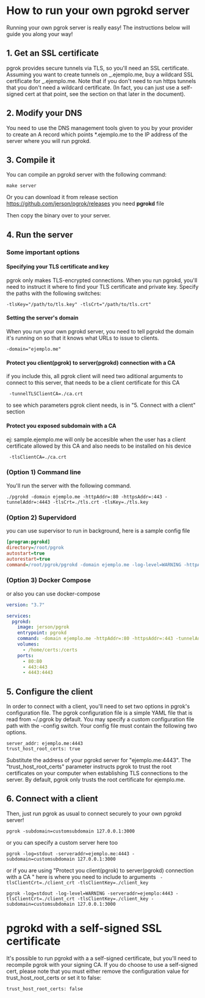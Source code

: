 # How to run your own pgrokd server

Running your own pgrok server is really easy! The instructions below will guide you along your way!

## 1. Get an SSL certificate

pgrok provides secure tunnels via TLS, so you'll need an SSL certificate. Assuming you want to create
tunnels on _.ejemplo.me, buy a wildcard SSL certificate for _.ejemplo.me. Note that if you
don't need to run https tunnels that you don't need a wildcard certificate. (In fact, you can
just use a self-signed cert at that point, see the section on that later in the document).

## 2. Modify your DNS

You need to use the DNS management tools given to you by your provider to create an A
record which points \*.ejemplo.me to the IP address of the server where you will run pgrokd.

## 3. Compile it

You can compile an pgrokd server with the following command:

    make server

Or you can download it from release section https://github.com/jerson/pgrok/releases you need **pgrokd** file

Then copy the binary over to your server.

## 4. Run the server


### Some important options

#### Specifying your TLS certificate and key

pgrok only makes TLS-encrypted connections. When you run pgrokd, you'll need to instruct it
where to find your TLS certificate and private key. Specify the paths with the following switches:

    -tlsKey="/path/to/tls.key" -tlsCrt="/path/to/tls.crt"

#### Setting the server's domain

When you run your own pgrokd server, you need to tell pgrokd the domain it's running on so that it
knows what URLs to issue to clients.

    -domain="ejemplo.me"

#### Protect you client(pgrok) to server(pgrokd) connection with a CA

if you include this, all pgrok client will need two aditional arguments to connect to this server, that needs to be a client certificate for this CA

     -tunnelTLSClientCA=./ca.crt

to see which parameters pgrok client needs, is in "5. Connect with a client" section

#### Protect you exposed subdomain with a CA

ej: sample.ejemplo.me will only be accesible when the user has a client certificate allowed by this CA and also needs to be installed on his device

     -tlsClientCA=./ca.crt

### (Option 1) Command line
You'll run the server with the following command.

    ./pgrokd -domain ejemplo.me -httpAddr=:80 -httpsAddr=:443 -tunnelAddr=:4443 -tlsCrt=./tls.crt -tlsKey=./tls.key


### (Option 2) Supervidord
you can use supervisor to run in background, here is a sample config file

```ini
[program:pgrokd]
directory=/root/pgrok
autostart=true
autorestart=true
command=/root/pgrok/pgrokd -domain ejemplo.me -log-level=WARNING -httpAddr=:80 -httpsAddr=:443 -tunnelAddr=:4443 -tlsCrt=./certs/tls.crt -tlsKey=./certs/tls.key

```

### (Option 3) Docker Compose

or also you can use docker-compose

```yaml
version: "3.7"

services:
  pgrokd:
    image: jerson/pgrok
    entrypoint: pgrokd
    command: -domain ejemplo.me -httpAddr=:80 -httpsAddr=:443 -tunnelAddr=:4443 -tlsCrt=/certs/tls.crt -tlsKey=/certs/tls.key
    volumes:
      - /home/certs:/certs
    ports:
      - 80:80
      - 443:443
      - 4443:4443
```



## 5. Configure the client

In order to connect with a client, you'll need to set two options in pgrok's configuration file.
The pgrok configuration file is a simple YAML file that is read from ~/.pgrok by default. You may specify
a custom configuration file path with the -config switch. Your config file must contain the following two
options.

    server_addr: ejemplo.me:4443
    trust_host_root_certs: true

Substitute the address of your pgrokd server for "ejemplo.me:4443". The "trust_host_root_certs" parameter instructs
pgrok to trust the root certificates on your computer when establishing TLS connections to the server. By default, pgrok
only trusts the root certificate for ejemplo.me.

## 6. Connect with a client

Then, just run pgrok as usual to connect securely to your own pgrokd server!

    pgrok -subdomain=customsubdomain 127.0.0.1:3000

or you can specify a custom server here too

    pgrok -log=stdout -serveraddr=ejemplo.me:4443 -subdomain=customsubdomain 127.0.0.1:3000

or if you are using "Protect you client(pgrok) to server(pgrokd) connection with a CA
" here is where you need to include to arguments ` -tlsClientCrt=./client_crt -tlsClientKey=./client_key`

    pgrok -log=stdout -log-level=WARNING -serveraddr=ejemplo:4443 -tlsClientCrt=./client_crt -tlsClientKey=./client_key -subdomain=customsubdomain 127.0.0.1:3000
# pgrokd with a self-signed SSL certificate

It's possible to run pgrokd with a a self-signed certificate, but you'll need to recompile pgrok with your signing CA.
If you do choose to use a self-signed cert, please note that you must either remove the configuration value for
trust_host_root_certs or set it to false:

    trust_host_root_certs: false
